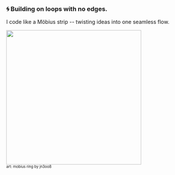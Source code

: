 ### 🌀 Building on loops with no edges.
I code like a Möbius strip -- twisting ideas into one seamless flow.

<div style=margin:0;><img src="https://raw.githubusercontent.com/arashjkh/arashjkh/main/mobius_ring.gif" width=360 /></div>
<sub><sup>art: mobius ring by jn3oo8</sup></sub>
